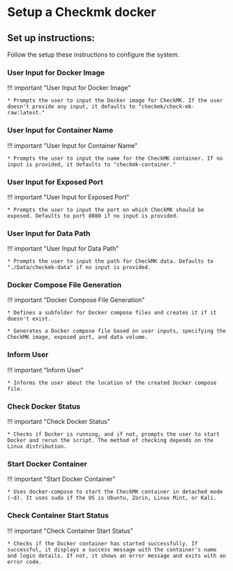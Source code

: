 # Setup a Checkmk docker

## Set up instructions:
Follow the setup these instructions to configure the system.

### User Input for Docker Image
!!! important "User Input for Docker Image"

    * Prompts the user to input the Docker image for CheckMK. If the user doesn't provide any input, it defaults to "checkmk/check-mk-raw:latest."

### User Input for Container Name
!!! important "User Input for Container Name"

    * Prompts the user to input the name for the CheckMK container. If no input is provided, it defaults to "checkmk-container."

### User Input for Exposed Port
!!! important "User Input for Exposed Port"

    * Prompts the user to input the port on which CheckMK should be exposed. Defaults to port 8080 if no input is provided.

### User Input for Data Path
!!! important "User Input for Data Path"

    * Prompts the user to input the path for CheckMK data. Defaults to "./Data/checkmk-data" if no input is provided.

### Docker Compose File Generation
!!! important "Docker Compose File Generation"

    * Defines a subfolder for Docker compose files and creates it if it doesn't exist.

    * Generates a Docker compose file based on user inputs, specifying the CheckMK image, exposed port, and data volume.

### Inform User
!!! important "Inform User"

    * Informs the user about the location of the created Docker compose file.

### Check Docker Status
!!! important "Check Docker Status"

    * Checks if Docker is running, and if not, prompts the user to start Docker and rerun the script. The method of checking depends on the Linux distribution.

### Start Docker Container
!!! important "Start Docker Container"

    * Uses docker-compose to start the CheckMK container in detached mode (-d). It uses sudo if the OS is Ubuntu, Zorin, Linux Mint, or Kali.

### Check Container Start Status
!!! important "Check Container Start Status"

    * Checks if the Docker container has started successfully. If successful, it displays a success message with the container's name and login details. If not, it shows an error message and exits with an error code.